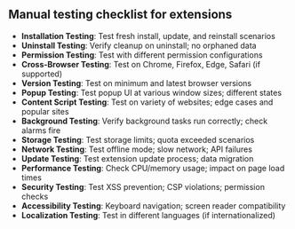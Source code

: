## Manual testing checklist for extensions

- **Installation Testing**: Test fresh install, update, and reinstall scenarios
- **Uninstall Testing**: Verify cleanup on uninstall; no orphaned data
- **Permission Testing**: Test with different permission configurations
- **Cross-Browser Testing**: Test on Chrome, Firefox, Edge, Safari (if supported)
- **Version Testing**: Test on minimum and latest browser versions
- **Popup Testing**: Test popup UI at various window sizes; different states
- **Content Script Testing**: Test on variety of websites; edge cases and popular sites
- **Background Testing**: Verify background tasks run correctly; check alarms fire
- **Storage Testing**: Test storage limits; quota exceeded scenarios
- **Network Testing**: Test offline mode; slow network; API failures
- **Update Testing**: Test extension update process; data migration
- **Performance Testing**: Check CPU/memory usage; impact on page load times
- **Security Testing**: Test XSS prevention; CSP violations; permission checks
- **Accessibility Testing**: Keyboard navigation; screen reader compatibility
- **Localization Testing**: Test in different languages (if internationalized)
